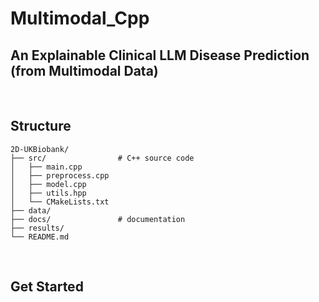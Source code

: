 # Multimodal_Cpp

## An Explainable Clinical LLM Disease Prediction (from Multimodal Data)

<br>

## Structure

```
2D-UKBiobank/
├── src/                # C++ source code
│   ├── main.cpp
│   ├── preprocess.cpp
│   ├── model.cpp
│   ├── utils.hpp
│   └── CMakeLists.txt
├── data/              
├── docs/               # documentation
├── results/           
└── README.md
```

<br>

## Get Started


<br><br>

